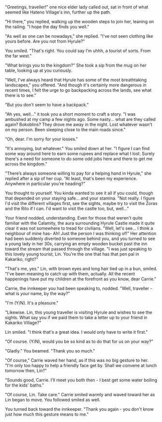 "Greetings, traveller!" one nice elder lady called out, sat in front of what seemed like Hateno Village's inn, further up the path.

"Hi there,” you replied, walking up the wooden steps to join her, leaning on the railing. "I hope the day finds you well."

"As well as one can be nowadays," she replied. "I've not seen clothing like yours before. Are you not from Hyrule?"

You smiled. "That's right. You could say I'm uhhh, a tourist of sorts. From the far west."

"What brings you to the kingdom?" She took a sip from the mug on her table, looking up at you curiously.

"Well, I've always heard that Hyrule has some of the most breathtaking landscapes," you offered. "And though it's certainly more dangerous in recent times, I felt the urge to go backpacking across the lands, see what there is to see."

"But you don't seem to have a backpack."

"Ah yes, well..." it took you a short moment to craft a story. "I was ambushed at my camp a few nights ago. Some nasty... what are they called again? Bokoblins? They drove me away in the              night. Lost whatever wasn't on my person. Been sleeping close to the main roads since."

"Oh, dear. I'm sorry for your losses."

"It's annoying, but whatever." You smiled down at her. "I figure I can find some way around here to earn some rupees and replace what I lost. Surely there's a need for someone to do some odd jobs here and there to get me across the kingdom."

"There’s always someone willing to pay for a helping hand in Hyrule," she replied after a sip of her cup. "At least, that's been my experience. Anywhere in particular you're heading?"

You thought to yourself. You kinda wanted to see it all if you could, though that depended on your staying safe... and your stamina. "Not really. I figure I'd visit the different villages first, see the sights, maybe try to visit the Zoras and the Rito if I can. I'd want to visit the castle too, but, well..."

Your friend nodded, understanding. Even for those that weren't quite familiar with the Calamity, the aura surrounding Hyrule Castle made it quite clear it was not somewhere to tread for civilians. "Well, let's see... I think a neighbour of mine has- Ah! Just the person I was thinking of!" Her attention had been suddenly diverted to someone behind you, and you turned to see a young lady in her 30s, carrying an empty wooden bucket past the inn toward the stream that passed through the village. "I was just speaking to this lovely young tourist, Lin. You're the one that has that pen pal in Kakariko, right?"

"That's me, yes." Lin, with brown eyes and long hair tied up in a bun, smiled. "I've been meaning to catch up with them, actually. All the recent happenings have put my children at the forefront as you know, dear Carrie."

Carrie, the innkeeper you had been speaking to, nodded. "Well, traveller - what is *your* name, by the way?"

"I'm (Y/N). It's a pleasure."

"Likewise. Lin, this young traveller is visiting Hyrule and wishes to see the sights. What say you if we paid them to take a letter up to your friend in Kakariko Village?"

Lin smiled. "I think that's a great idea. I would only have to write it first."

"Of course. (Y/N), would you be so kind as to do that for us on your way?"

"Gladly." You beamed. "Thank you so much."

"Of course," Carrie waved her hand, as if this was no big gesture to her. "I'm only too happy to help a friendly face get by. Shall we convene at lunch tomorrow then, Lin?"

"Sounds good, Carrie. I'll meet you both then - I best get some water boiling for the kids' baths."

"Of course, Lin. Take care." Carrie smiled warmly and waved toward her as Lin began to move. You followed smiled as well.

You turned back toward the innkeeper. "Thank you again - you don't know just how much this gesture means to me."
